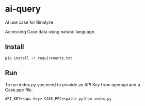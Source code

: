 # ai-query
AI use case for Binalyze

Accessing Case data using natural language.

## Install
```
pip install -r requirements.txt
```

## Run
To run index.py you need to provide an API Key from openapi and a Case.ppc file.
```
API_KEY=<api key> CASE_PPC=<path> python index.py
```

